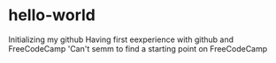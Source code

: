 # hello-world
Initializing my github
Having first eexperience with github and FreeCodeCamp
'Can't semm to find a starting point on FreeCodeCamp

